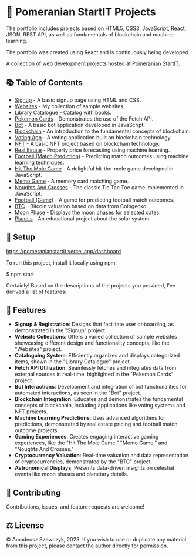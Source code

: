 # 🚀 Pomeranian StartIT Projects

The portfolio includes projects based on HTML5, CSS3, JavaScript, React, JSON, REST API, as well as fundamentals of blockchain and machine learning.

The portfolio was created using React and is continuously being developed.

A collection of web development projects hosted at [Pomeranian StartIT](https://pomeranianstartit.vercel.app).

## 📚 Table of Contents

- [Signup](https://pomeranianstartit.vercel.app/exercises/html-css/Signup) - A basic signup page using HTML and CSS.
- [Websites](https://pomeranianstartit.vercel.app/exercises/html-css/Homepage) - My collection of sample websites.
- [Library Catalogue](https://pomeranianstartit.vercel.app/exercises/js/ProjectLibrary) - Catalog with books.
- [Pokemon Cards](https://pomeranianstartit.vercel.app/exercises/js/Fetch) - Demonstrates the use of the Fetch API.
- [Bot](https://pomeranianstartit.vercel.app/exercises/js/Bot) - A basic bot application developed in JavaScript.
- [Blockchain](https://pomeranianstartit.vercel.app/exercises/js/Blockchain) - An introduction to the fundamental concepts of blockchain.
- [Voting App](https://pomeranianstartit.vercel.app/exercises/js/Blockchain2) - A voting application built on blockchain technology.
- [NFT](https://pomeranianstartit.vercel.app/exercises/js/Blockchain3) - A basic NFT project based on blockchain technology.
- [Real Estate](https://pomeranianstartit.vercel.app/exercises/js/MachineLearning) - Property price forecasting using machine learning.
- [Football (Match Prediction)](https://pomeranianstartit.vercel.app/exercises/js/MachineLearning2) - Predicting match outcomes using machine learning techniques.
- [Hit The Mole Game](https://pomeranianstartit.vercel.app/exercises/js/HitTheMoleGame) - A delightful hit-the-mole game developed in JavaScript.
- [Memo Game](https://pomeranianstartit.vercel.app/exercises/js/MemoGame) - A memory card matching game.
- [Noughts And Crosses](https://pomeranianstartit.vercel.app/exercises/js/NoughtsAndCrosses) - The classic Tic Tac Toe game implemented in JavaScript.
- [Football (Game)](https://pomeranianstartit.vercel.app/exercises/js/football) - A game for predicting football match outcomes.
- [BTC](https://pomeranianstartit.vercel.app/exercises/react/BTC) - Bitcoin valuation based on data from Coingecko.
- [Moon Phase](https://pomeranianstartit.vercel.app/exercises/react/MoonPhase) - Displays the moon phases for selected dates.
- [Planets](https://pomeranianstartit.vercel.app/exercises/react/Planets) - An educational project about the solar system.

## 🔧 Setup

https://pomeranianstartit.vercel.app/dashboard

To run this project, install it locally using npm:

$ npm start

Certainly! Based on the descriptions of the projects you provided, I've derived a list of features:

## 📝 Features

- **Signup & Registration**: Designs that facilitate user onboarding, as demonstrated in the "Signup" project.
- **Website Collections**: Offers a varied collection of sample websites showcasing different design and functionality concepts, like the "Websites" project.
- **Cataloguing System**: Efficiently organizes and displays categorized items, shown in the "Library Catalogue" project.
- **Fetch API Utilization**: Seamlessly fetches and integrates data from external sources in real-time, highlighted in the "Pokemon Cards" project.
- **Bot Interactions**: Development and integration of bot functionalities for automated interactions, as seen in the "Bot" project.
- **Blockchain Integration**: Educates and demonstrates the fundamental concepts of blockchain, including applications like voting systems and NFT projects.
- **Machine Learning Predictions**: Uses advanced algorithms for predictions, demonstrated by real estate pricing and football match outcome projects.
- **Gaming Experiences**: Creates engaging interactive gaming experiences, like the "Hit The Mole Game," "Memo Game," and "Noughts And Crosses."
- **Cryptocurrency Valuation**: Real-time valuation and data representation of cryptocurrencies, demonstrated by the "BTC" project.
- **Astronomical Displays**: Presents data-driven insights on celestial events like moon phases and planetary details.

## 🤝 Contributing

Contributions, issues, and feature requests are welcome!

## ⚖️ License

© Amadeusz Szewczyk, 2023. If you wish to use or duplicate any material from this project, please contact the author directly for permission.
